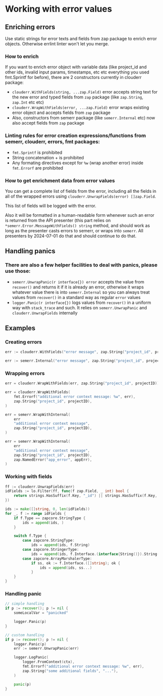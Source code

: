 # Working with error values

## Enriching errors

Use static strings for error texts and fields from zap package to enrich error objects. Otherwise errlint linter won't
let you merge.

### How to enrich

If you want to enrich error object with variable data (like project_id and other ids, invalid input params, timestamps,
etc etc everything you used fmt.Sprintf for before), there are 2 constructors currently in clouderr package:

- `clouderr.WithFields(string, ...zap.Field)` error accepts string text for the new error and typed fields from `zap`
  package (like `zap.String`, `zap.Int` etc etc)
- `clouderr.WrapWithFields(error, ...zap.Field)` error wraps existing error object and accepts fields from `zap` package
- Also, constructors from semerr package (like `semerr.Internal` etc) now also accept fields from `zap` package

### Linting rules for error creation expressions/functions from semerr, clouderr, errors, fmt packages:

- `fmt.Sprintf` is prohibited
- String concatenation + is prohibited
- Any formating directives except for `%w` (wrap another error) inside `fmt.Errorf` are prohibited

### How to get enrichment data from error values

You can get a complete list of fields from the error, including all the fields in all of the wrapped errors using
`clouderr.UnwrapFields(error) []zap.Field`.

This list of fields will be logged with the error.

Also it will be formatted in a human-readable form whenever such an error is returned from the API presenter (this part
relies on `*semerr.Error.MessageWithFields() string` method, and should work as long as the presenter casts errors to
semerr, or wraps into `semerr`. All presenters by 2024-07-01 do that and should continue to do that.

## Handling panics

### There are also a few helper facilities to deal with panics, please use those:

- `semerr.UnwrapPanic(r interface{}) error` accepts the value from `recover()` and returns it if it is already an error,
  otherwise it wraps whatever value there is into `semerr.Internal` so you can always treat values from `recover()` in a
  standard way as regular `error` values
- `logger.Panic(r interface{})` logs values from `recover()` in a uniform way with `stack_trace` and such. It relies on
  `semerr.UnwrapPanic` and `clouderr.UnwrapFields` internally

## Examples

### Creating errors

```go
err := clouderr.WithFields("error message", zap.String("project_id", projectID))
```

```go
err := semerr.Internal("error message", zap.String("project_id", projectID))
```

### Wrapping errors

```go
err = clouderr.WrapWithFields(err, zap.String("project_id", projectID))
```

```go
err = clouderr.WrapWithFields(
    fmt.Errorf("additional error context message: %w", err),
    zap.String("project_id", projectID),
)
```

```go
err = semerr.WrapWithInternal(
    err
    "additional error context message",
    zap.String("project_id", projectID),
)
```

```go
err = semerr.WrapWithInternal(
    err
    "additional error context message",
    zap.String("project_id", projectID),
    zap.NamedError("app_error", appErr),
)
```

### Working with fields

```go
ff := clouderr.UnwrapFields(err)
idFields := lo.Filter(ff, func(f zap.Field, _ int) bool {
    return strings.HasSuffix(f.Key, "_id") || strings.HasSuffix(f.Key, "_ids")
})

ids := make([]string, 0, len(idFields))
for _, f := range idFields {
    if f.Type == zapcore.StringType {
        ids = append(ids, )
    }

    switch f.Type {
        case zapcore.StringType:
            ids = append(ids, f.String)
        case zapcore.StringerType:
            ids = append(ids, f.Interface.(interface{String()}).String())
        case zapcore.ArrayMarshalerType:
            if ss, ok := f.Interface.([]string); ok {
                ids = append(ids, ss...)
            }
    }
}
```

### Handling panic

```go
// simple handling
if p := recover(); p != nil {
    someLocalVar = "panicked"

    logger.Panic(p)
}
```

```go
// custom handling
if p := recover(); p != nil {
    logger.Panic(p)
    err := semerr.UnwrapPanic(err)

    logger.LogPanic(
        logger.FromContext(ctx),
        fmt.Errorf("additional error context message: %w", err),
        zap.String("some additional fields", "..."),
    )

    panic(p)
}
```
